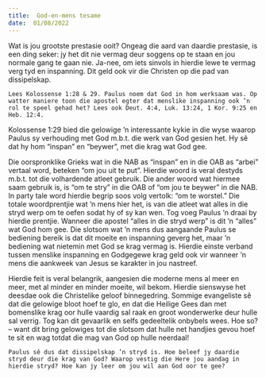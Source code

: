 ```yaml
---
title:  God-en-mens tesame
date:  01/08/2022
---
```


Wat is jou grootste prestasie ooit? Ongeag die aard van daardie prestasie, is een ding seker: jy het dit nie vermag deur soggens op te staan en jou normale gang te gaan nie. Ja-nee, om iets sinvols in hierdie lewe te vermag verg tyd en inspanning. Dit geld ook vir die Christen op die pad van dissipelskap.

`Lees Kolossense 1:28 & 29. Paulus noem dat God in hom werksaam was. Op watter maniere toon die apostel egter dat menslike inspanning ook ’n rol te speel gehad het? Lees ook Deut. 4:4, Luk. 13:24, 1 Kor. 9:25 en Heb. 12:4.`

Kolossense 1:29 bied die gelowige ’n interessante kykie in die wyse waarop Paulus sy verhouding met God m.b.t. die werk van God gesien het. Hy sê dat hy hom “inspan” en “beywer”, met die krag wat God gee.

Die oorspronklike Grieks wat in die NAB as “inspan” en in die OAB as “arbei” vertaal word, beteken “om jou uit te put”. Hierdie woord is veral destyds m.b.t. tot die volhardende atleet gebruik. Die ander woord wat hiermee saam gebruik is, is “om te stry” in die OAB of “om jou te beywer” in die NAB. In party tale word hierdie begrip soos volg vertolk: “om te worstel.” Die totale woordprentjie wat ’n mens hier het, is van die atleet wat alles in die stryd werp om te oefen sodat hy of sy kan wen. Tog voeg Paulus ’n draai by hierdie prentjie. Wanneer die apostel “alles in die stryd werp” is dit ’n “alles” wat God hom gee. Die slotsom wat ’n mens dus aangaande Paulus se bediening bereik is dat dit moeite en inspanning geverg het, maar ’n bediening wat nietemin met God se krag vermag is. Hierdie einste verband tussen menslike inspanning en Godgegewe krag geld ook vir wanneer ’n mens die aankweek van Jesus se karakter in jou nastreef.

Hierdie feit is veral belangrik, aangesien die moderne mens al meer en meer, met al minder en minder moeite, wil bekom. Hierdie sienswyse het deesdae ook die Christelike geloof binnegedring. Sommige evangeliste sê dat die gelowige bloot hoef te glo, en dat die Heilige Gees dan met bomenslike krag oor hulle vaardig sal raak en groot wonderwerke deur hulle sal verrig. Tog kan dit gevaarlik en selfs gedeeltelik onbybels wees. Hoe so? – want dit bring gelowiges tot die slotsom dat hulle net handjies gevou hoef te sit en wag totdat die mag van God op hulle neerdaal!

`Paulus sê dus dat dissipelskap ’n stryd is. Hoe beleef jy daardie stryd deur die krag van God? Waarop vestig die Here jou aandag in hierdie stryd? Hoe kan jy leer om jou wil aan God oor te gee?`